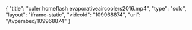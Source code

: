 {
    "title": "culer homeflash evaporativeaircoolers2016.mp4",
    "type": "solo",
    "layout": "iframe-static",
    "videoId": "109968874",
    "url": "\/tvpembed\/109968874"
}